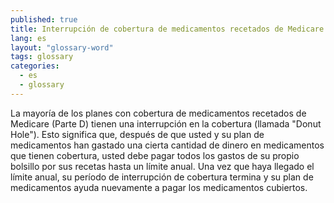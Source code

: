 ```yaml
---
published: true
title: Interrupción de cobertura de medicamentos recetados de Medicare (“Donut Hole”)
lang: es
layout: "glossary-word"
tags: glossary
categories:
  - es
  - glossary
---
```


La mayoría de los planes con cobertura de medicamentos recetados de Medicare (Parte D) tienen una interrupción en la cobertura (llamada "Donut Hole"). Esto significa que, después de que usted y su plan de medicamentos han gastado una cierta cantidad de dinero en medicamentos que tienen cobertura, usted debe pagar todos los gastos de su propio bolsillo por sus recetas hasta un límite anual. Una vez que haya llegado el límite anual, su período de interrupción de cobertura termina y su plan de medicamentos ayuda nuevamente a pagar los medicamentos cubiertos.
